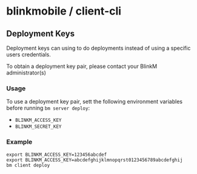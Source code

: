 # blinkmobile / client-cli

## Deployment Keys

Deployment keys can using to do deployments instead of using a specific users credentials.

To obtain a deployment key pair, please contact your BlinkM administrator(s)

### Usage

To use a deployment key pair, sett the following environment variables before running `bm server deploy`:

-   `BLINKM_ACCESS_KEY`
-   `BLINKM_SECRET_KEY`

### Example

```
export BLINKM_ACCESS_KEY=123456abcdef
export BLINKM_ACCESS_KEY=abcdefghijklmnopqrst0123456789abcdefghij
bm client deploy
```
